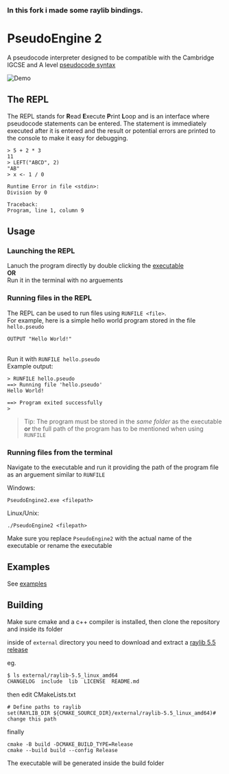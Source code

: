 
### In this fork i made some raylib bindings.
# PseudoEngine 2

A pseudocode interpreter designed to be compatible with the Cambridge IGCSE and A level [pseudocode syntax](./Syntax.md)

![Demo](./HelloWorld.gif)



## The REPL
The REPL stands for **R**ead **E**xecute **P**rint **L**oop and is an interface where pseudocode statements can be entered. The statement is immediately executed after it is entered and the result or potential errors are printed to the console to make it easy for debugging.

```
> 5 + 2 * 3
11
> LEFT("ABCD", 2)
"AB"
> x <- 1 / 0

Runtime Error in file <stdin>:
Division by 0

Traceback:
Program, line 1, column 9
```

## Usage
### Launching the REPL
Lanuch the program directly by double clicking the [executable](https://github.com/SingularityT3/PseudoEngine2/releases) \
**OR** \
Run it in the terminal with no arguements

### Running files in the REPL
The REPL can be used to run files using `RUNFILE <file>`. \
For example, here is a simple hello world program stored in the file `hello.pseudo`
```
OUTPUT "Hello World!"
```
\
Run it with `RUNFILE hello.pseudo` \
Example output:
```
> RUNFILE hello.pseudo
==> Running file 'hello.pseudo'
Hello World!

==> Program exited successfully
> 
```
> Tip:
> The program must be stored in the _same folder_ as the executable **or** the full path of the program has to be mentioned when using `RUNFILE`


### Running files from the terminal
Navigate to the executable and run it providing the path of the program file as an arguement similar to `RUNFILE`

Windows:
```
PseudoEngine2.exe <filepath>
```
Linux/Unix:
```
./PseudoEngine2 <filepath>
```

Make sure you replace `PseudoEngine2` with the actual name of the executable or rename the executable

## Examples
See [examples](./examples)

## Building
Make sure cmake and a c++ compiler is installed, then clone the repository and inside its folder 

inside of `external` directory you need to download and extract a [raylib 5.5 release](https://github.com/raysan5/raylib/releases/tag/5.5)

eg.
```sh
$ ls external/raylib-5.5_linux_amd64
CHANGELOG  include  lib  LICENSE  README.md
```

then edit CMakeLists.txt
```
# Define paths to raylib
set(RAYLIB_DIR ${CMAKE_SOURCE_DIR}/external/raylib-5.5_linux_amd64)# change this path
```
finally
```
cmake -B build -DCMAKE_BUILD_TYPE=Release
cmake --build build --config Release
```
The executable will be generated inside the build folder
